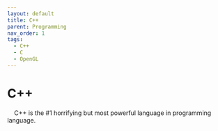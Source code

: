 ```yaml
---
layout: default
title: C++
parent: Programming
nav_order: 1
tags: 
  - C++
  - C
  - OpenGL
---
```


# C++   

&nbsp;&nbsp;&nbsp;&nbsp;C++ is the #1 horrifying but most powerful language in programming language.    